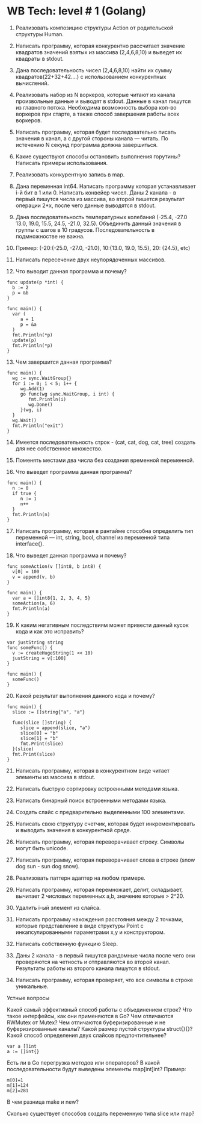 # WB Tech: level # 1 (Golang)

1. Реализовать композицию структуры Action от родительской структуры Human.

2. Написать программу, которая конкурентно рассчитает значение квадратов значений взятых из массива (2,4,6,8,10) и выведет их квадраты в stdout.

3. Дана последовательность чисел  (2,4,6,8,10) найти их сумму квадратов(22+32+42….) с использованием конкурентных вычислений.


4. Реализовать набор из N воркеров, которые читают из канала произвольные данные и выводят в stdout. Данные в канал пишутся из главного потока. Необходима возможность выбора кол-во воркеров при старте, а также способ завершения работы всех воркеров.


5. Написать программу, которая будет последовательно писать значения в канал, а с другой стороны канала — читать. По истечению N секунд программа должна завершиться.


6. Какие существуют способы остановить выполнения горутины? Написать примеры использования.


7. Реализовать конкурентную запись в map.


8. Дана переменная int64. Написать программу которая устанавливает i-й бит в 1 или 0.
Написать конвейер чисел. Даны 2 канала - в первый пишутся числа из массива, во второй пишется результат операции 2*x, после чего данные выводятся в stdout.


9. Дана последовательность температурных колебаний (-25.4, -27.0 13.0, 19.0, 15.5, 24.5, -21.0, 32.5). Объединить данный значения в группы с шагов в 10 градусов. Последовательность в подмножностве не важна.


10. Пример: (-20:{-25.0, -27.0, -21.0}, 10:{13.0, 19.0, 15.5}, 20: {24.5}, etc)


11. Написать пересечение двух неупорядоченных массивов.


12. Что выводит данная программа и почему?

```
func update(p *int) {
  b := 2
  p = &b
}

func main() {
  var (
     a = 1
     p = &a
  )
  fmt.Println(*p)
  update(p)
  fmt.Println(*p)
}
```


13. Чем завершится данная программа?

```
func main() {
  wg := sync.WaitGroup{}
  for i := 0; i < 5; i++ {
     wg.Add(1)
     go func(wg sync.WaitGroup, i int) {
        fmt.Println(i)
        wg.Done()
     }(wg, i)
  }
  wg.Wait()
  fmt.Println("exit")
}
```

14. Имеется последовательность строк - (cat, cat, dog, cat, tree) создать для нее собственное множество.


15. Поменять местами два числа без создания временной переменной.


16. Что выведет программа данная программа?

```
func main() {
  n := 0
  if true {
     n := 1
     n++
  }
  fmt.Println(n)
}
```

17. Написать программу, которая в рантайме способна определить тип переменной — int, string, bool, channel из переменной типа interface{}.


18. Что выведет данная программа и почему?

```
func someAction(v []int8, b int8) {
  v[0] = 100
  v = append(v, b)
}

func main() {
  var a = []int8{1, 2, 3, 4, 5}
  someAction(a, 6)
  fmt.Println(a)
}
```

19. К каким негативным последствиям может привести данный кусок кода и как это исправить?

```
var justString string
func someFunc() {
  v := createHugeString(1 << 10)
  justString = v[:100]
}

func main() {
  someFunc()
}
```

20. Какой результат выполнения данного кода и почему?

```
func main() {
  slice := []string{"a", "a"}

  func(slice []string) {
     slice = append(slice, "a")
     slice[0] = "b"
     slice[1] = "b"
     fmt.Print(slice)
  }(slice)
  fmt.Print(slice)
}
```

21. Написать программу, которая в конкурентном виде читает элементы из массива в stdout.


22. Написать быструю сортировку встроенными методами языка.


23. Написать бинарный поиск встроенными методами языка.


24. Создать слайс с предварительно выделенными 100 элементами.


25. Написать свою структуру счетчик, которая будет инкрементировать и выводить значения в конкурентной среде.


26. Написать программу, которая переворачивает строку. Символы могут быть unicode.


27. Написать программу, которая переворачивает слова в строке (snow dog sun - sun dog snow).


28. Реализовать паттерн адаптер на любом примере.


29. Написать программу, которая перемножает, делит, складывает, вычитает 2 числовых переменных a,b, значение которые > 2^20.


30. Удалить i-ый элемент из слайса.


31. Написать программу нахождения расстояния между 2 точками, которые представление в виде структуры Point с инкапсулированными параметрами x,y и конструктором.


32. Написать собственную функцию Sleep.


33. Даны 2 канала - в первый пишутся рандомные числа после чего они проверяются на четность и отправляются во второй канал. Результаты работы из второго канала пишутся в stdout.


34. Написать программу, которая проверяет, что все символы в строке уникальные.


Устные вопросы

Какой самый эффективный способ работы с объединением строк?
Что такое интерфейсы, как они применяются в Go?
Чем отличаются RWMutex от Mutex?
Чем отличаются буферизированные и не буферизированные каналы?
Какой размер пустой структуры struct{}{}?
Какой способ определения двух слайсов предпочтительнее?
```
var a []int
a := []int{}
```

Есть ли в Go перегрузка методов или операторов?
В какой последовательности будут выведены элементы map[int]int?
Пример:
```
m[0]=1
m[1]=124
m[2]=281
```

В чем разница make и new?

Сколько существует способов создать переменную типа slice или map?

